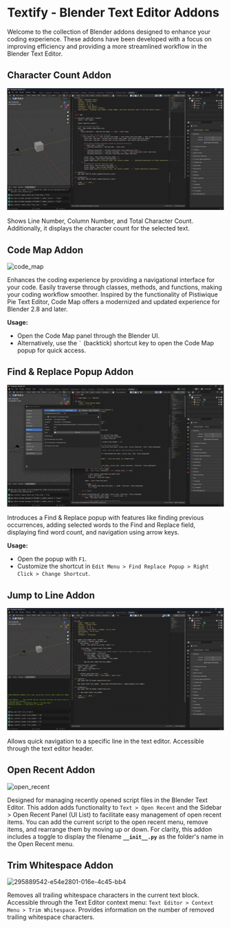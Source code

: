 # Textify - Blender Text Editor Addons

Welcome to the collection of Blender addons designed to enhance your coding experience. These addons have been developed with a focus on improving efficiency and providing a more streamlined workflow in the Blender Text Editor.

## Character Count Addon

![count](gif/character_count.gif)

Shows Line Number, Column Number, and Total Character Count. Additionally, it displays the character count for the selected text.

## Code Map Addon

![code_map](gif/code_map.gif)

Enhances the coding experience by providing a navigational interface for your code. Easily traverse through classes, methods, and functions, making your coding workflow smoother. Inspired by the functionality of Pistiwique Pie Text Editor, Code Map offers a modernized and updated experience for Blender 2.8 and later.

**Usage:**
- Open the Code Map panel through the Blender UI.
- Alternatively, use the `` ` `` (backtick) shortcut key to open the Code Map popup for quick access.

## Find & Replace Popup Addon

![find](gif/find_replace.gif)

Introduces a Find & Replace popup with features like finding previous occurrences, adding selected words to the Find and Replace field, displaying find word count, and navigation using arrow keys.

**Usage:**
- Open the popup with `F1`.
- Customize the shortcut in `Edit Menu > Find Replace Popup > Right Click > Change Shortcut`.

## Jump to Line Addon

![292867176-2895cb7f-f12b-4a93-b84](gif/jump_to_line.gif)

Allows quick navigation to a specific line in the text editor. Accessible through the text editor header.

## Open Recent Addon

![open_recent](gif/open_recent.gif)

Designed for managing recently opened script files in the Blender Text Editor. This addon adds functionality to `Text > Open Recent` and the Sidebar > Open Recent Panel (UI List) to facilitate easy management of open recent items. You can add the current script to the open recent menu, remove items, and rearrange them by moving up or down. For clarity, this addon includes a toggle to display the filename **`__init__.py`** as the folder's name in the Open Recent menu.

## Trim Whitespace Addon

![295889542-e54e2801-016e-4c45-bb4](gif/trim_whitespace.gif)

Removes all trailing whitespace characters in the current text block. Accessible through the Text Editor context menu: `Text Editor > Context Menu > Trim Whitespace`. Provides information on the number of removed trailing whitespace characters.
